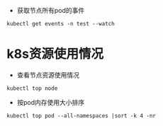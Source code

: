 * 获取节点所有pod的事件
```
kubectl get events -n test --watch
```


# k8s资源使用情况
* 查看节点资源使用情况
```
kubectl top node
```
* 按pod内存使用大小排序
```
kubectl top pod --all-namespaces |sort -k 4 -nr
```